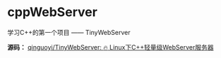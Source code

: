 # cppWebServer

学习C++的第一个项目 —— TinyWebServer

**源码：** [qinguoyi/TinyWebServer: :fire: Linux下C++轻量级WebServer服务器](https://github.com/qinguoyi/TinyWebServer)
